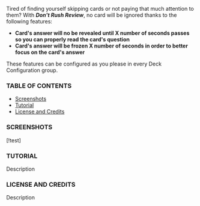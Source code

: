 
Tired of finding yourself skipping cards or not paying that much attention to them? With ***Don't Rush Review***, no card will be ignored thanks to the following features:

- **Card's answer will no be revealed until X number of seconds passes so you can properly read the card's question**
- **Card's answer will be frozen X number of seconds in order to better focus on the card's answer**

These features can be configured as you please in every Deck Configuration group. 

### TABLE OF CONTENTS

- [Screenshots](#screenshots)
- [Tutorial](#tutorial)
- [License and Credits](#license-and-credits)

### SCREENSHOTS

[!test]

### TUTORIAL

Description

### LICENSE AND CREDITS 

Description
